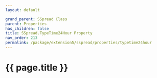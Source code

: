 ```yaml
---
layout: default

grand_parent: SSpread Class
parent: Properties
has_children: false
title: SSpread.TypeTime24Hour Property
nav_order: 213
permalink: /package/extension5/sspread/properties/typetime24hour
---
```

# {{ page.title }}
